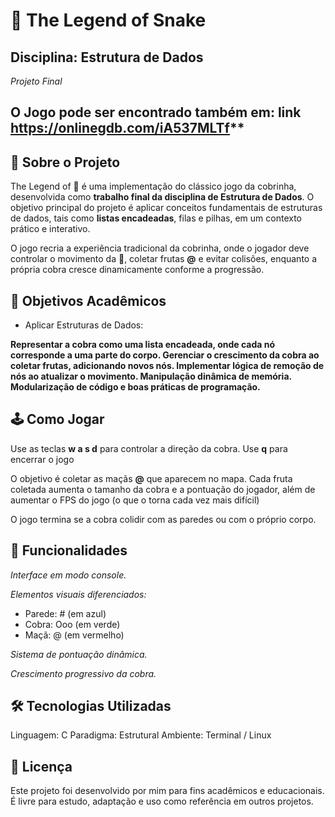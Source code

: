 # 🐍 The Legend of Snake

## Disciplina: Estrutura de Dados
_Projeto Final_

## O Jogo pode ser encontrado também em:  link https://onlinegdb.com/iA537MLTf**

## 📖 Sobre o Projeto
The Legend of 🐍 é uma implementação do clássico jogo da cobrinha, desenvolvida como **trabalho final da disciplina de Estrutura de Dados**.
O objetivo principal do projeto é aplicar conceitos fundamentais de estruturas de dados, tais como **listas encadeadas**, filas e pilhas, em um contexto prático e interativo.

O jogo recria a experiência tradicional da cobrinha, onde o jogador deve controlar o movimento da 🐍, coletar frutas **@** e evitar colisões, enquanto a própria cobra cresce dinamicamente conforme a progressão.

## 🎯 Objetivos Acadêmicos

- Aplicar Estruturas de Dados:

**Representar a cobra como uma lista encadeada, onde cada nó corresponde a uma parte do corpo.
Gerenciar o crescimento da cobra ao coletar frutas, adicionando novos nós.
Implementar lógica de remoção de nós ao atualizar o movimento.
Manipulação dinâmica de memória.
Modularização de código e boas práticas de programação.**

## 🕹️ Como Jogar

Use as teclas **w a s d** para controlar a direção da cobra.
Use **q** para encerrar o jogo 

O objetivo é coletar as maçãs **@** que aparecem no mapa.
Cada fruta coletada aumenta o tamanho da cobra e a pontuação do jogador, além de aumentar o FPS do jogo (o que o torna cada vez mais difícil)

O jogo termina se a cobra colidir com as paredes ou com o próprio corpo.

## 🌈 Funcionalidades

_Interface em modo console._

_Elementos visuais diferenciados:_
- Parede: # (em azul)
- Cobra: Ooo (em verde)
- Maçã: @ (em vermelho)

_Sistema de pontuação dinâmica._

_Crescimento progressivo da cobra._

## 🛠️ Tecnologias Utilizadas

Linguagem: C
Paradigma: Estrutural
Ambiente: Terminal / Linux

## 📜 Licença
Este projeto foi desenvolvido por mim para fins acadêmicos e educacionais.
É livre para estudo, adaptação e uso como referência em outros projetos.

